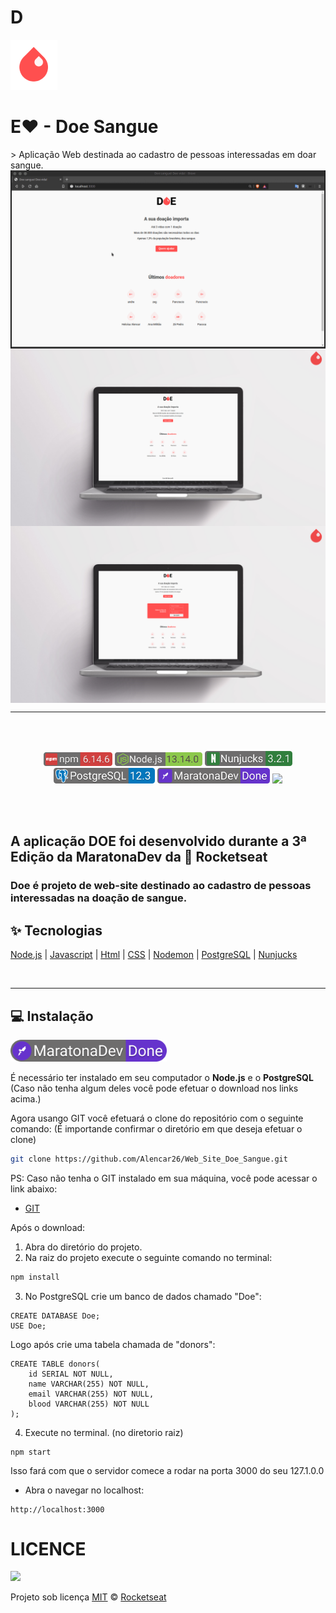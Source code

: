 <h1> D </h1><img src="./github/gota.png" width=""/><h1>E❤ - Doe Sangue </h1> 
> Aplicação Web destinada ao cadastro de pessoas interessadas em doar sangue.
<br>

<div align="center">
<img src="./github/gif-1.gif" align="center" style="width: 1280px">
<img stryle="size: " src="./github/Doe-1.png" align="center">
<img src="./github/Doe-2.png" align="center">
</div>
<hr>

<br><br>

<div align="center">
<img src="./github/npm-v.png" width= "110px">
<img src="./github/node2.png" width="140px">

<img src="./github/nunjucks.png" width= "140px">
<img src="./github/postgresql.png" width= "162px">
<img src="./github/maratonaDev.png" width= "180px">
<img src="https://img.shields.io/npm/l/express" width= "98.5px"/>

</div>

<br><br>


## A aplicação DOE foi desenvolvido durante a 3ª Edição da MaratonaDev da :rocket: Rocketseat

### Doe é projeto de web-site destinado ao cadastro de pessoas interessadas na doação de sangue.


## :sparkles: Tecnologias

[Node.js](https://nodejs.org/en/)
| [Javascript](https://developer.mozilla.org/pt-BR/docs/Aprender/JavaScript)
| [Html](https://tableless.com.br/o-que-html-basico/)
| [CSS](https://www.w3schools.com/css/)
| [Nodemon](https://nodemon.io/)
| [PostgreSQL](https://www.postgresql.org/)
| [Nunjucks](https://mozilla.github.io/nunjucks/)

<br><hr>

## 💻 Instalação
<img src="./github/maratonaDevR.png" width= "250px">

É necessário ter instalado em seu computador o **Node.js** e o **PostgreSQL** (Caso não tenha algum deles você pode efetuar o download nos links acima.)

Agora usango GIT você efetuará o clone do repositório com o seguinte comando:
(É importande confirmar o diretório em que deseja efetuar o clone)
```sh
git clone https://github.com/Alencar26/Web_Site_Doe_Sangue.git
```

PS: Caso não tenha o GIT instalado em sua máquina, você pode acessar o link abaixo:<br>
 - [GIT](https://git-scm.com/downloads)

Após o download:

1. Abra do diretório do projeto.
2. Na raiz do projeto execute o seguinte comando no terminal:

```sh
npm install
```

3. No PostgreSQL crie um banco de dados chamado "Doe":
```
CREATE DATABASE Doe;
USE Doe;
```
Logo após crie uma tabela chamada de "donors":
```
CREATE TABLE donors(
    id SERIAL NOT NULL,
    name VARCHAR(255) NOT NULL,
    email VARCHAR(255) NOT NULL,
    blood VARCHAR(255) NOT NULL
);
```

4. Execute no terminal. (no diretorio raiz)
```
npm start
```
Isso fará com que o servidor comece a rodar na porta 3000 do seu 127.1.0.0
- Abra o navegar no localhost:
```
http://localhost:3000
```

# LICENCE
<img src="https://img.shields.io/npm/l/express" style="width: 98.5px"/>

Projeto sob licença <a href="./LICENSE">MIT</a> © <A href="https://rocketseat.com.br/">Rocketseat</a>
